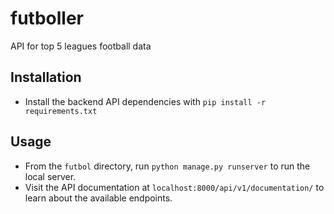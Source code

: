 # futboller
API for top 5 leagues football data

## Installation
- Install the backend API dependencies with `pip install -r requirements.txt`

## Usage
- From the `futbol` directory, run `python manage.py runserver` to run the local server.
- Visit the API documentation at `localhost:8000/api/v1/documentation/` to learn about the available endpoints.